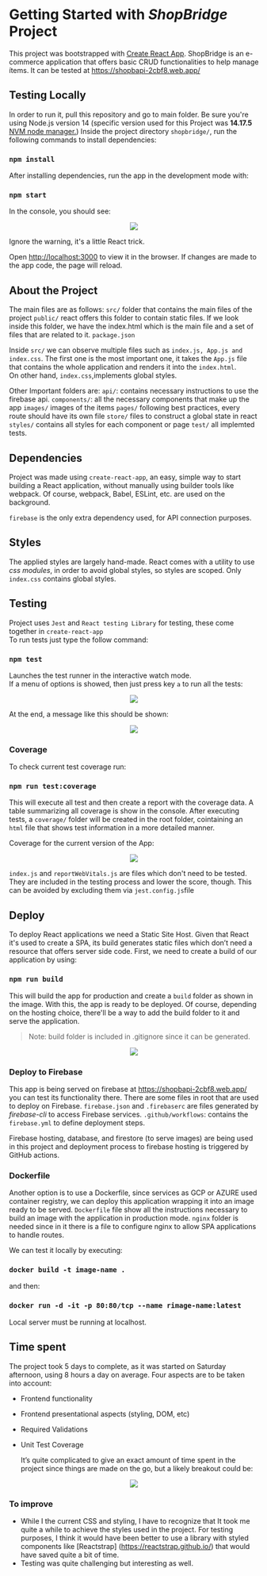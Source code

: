 # Getting Started with _ShopBridge_ Project

This project was bootstrapped with [Create React App](https://github.com/facebook/create-react-app).
ShopBridge is an e-commerce application that offers basic CRUD functionalities to help manage ítems. It can be tested at https://shopbapi-2cbf8.web.app/

## Testing Locally

In order to run it, pull this repository and go to main folder. Be sure you're using Node.js version 14 (specific version used for this Project was **14.17.5** [NVM node manager.](https://github.com/nvm-sh/nvm)) Inside the project directory `shopbridge/`, run the following commands to install dependencies:

### `npm install`

After installing dependencies, run the app in the development mode with:

### `npm start`

In the console, you should see:

<p align="center">
  <img src="https://raw.githubusercontent.com/esneidermanzano/shopbridge/main/screenshots/1.png">
</p>

Ignore the warning, it's a little React trick.

Open [http://localhost:3000](http://localhost:3000) to view it in the browser. If changes are made to the app code, the page will reload.

## About the Project

The main files are as follows:
`src/` folder that contains the main files of the project
`public/` react offers this folder to contain static files. If we look inside this folder, we have the index.html which is the main file and a set of files that are related to it.
`package.json`

Inside `src/` we can observe multiple files such as `index.js, App.js and index.css`. The first one is the most important one, it takes the `App.js` file that contains the whole application and renders it into the `index.html`. \
On other hand, `index.css`,implements global styles.

Other Important folders are:
`api/`: contains necessary instructions to use the firebase api.
`components/`: all the necessary components that make up the app
`images/` images of the items
`pages/` following best practices, every route should have its own file
`store/` files to construct a global state in react
`styles/` contains all styles for each component or page
`test/` all implemted tests.

## Dependencies

Project was made using `create-react-app`, an easy, simple way to start building a React application, without manually using builder tools like webpack. Of course, webpack, Babel, ESLint, etc. are used on the background.

`firebase` is the only extra dependency used, for API connection purposes.

## Styles

The applied styles are largely hand-made. React comes with a utility to use _css modules_, in order to avoid global styles, so styles are scoped. Only `index.css` contains global styles.

## Testing

Project uses `Jest` and `React testing Library` for testing, these come together in `create-react-app`\
To run tests just type the follow command:

### `npm test`

Launches the test runner in the interactive watch mode.\
If a menu of options is showed, then just press key `a` to run all the tests:

<p align="center">
  <img src="https://raw.githubusercontent.com/esneidermanzano/shopbridge/main/screenshots/2.png">
</p>

At the end, a message like this should be shown:

<p align="center">
  <img src="https://raw.githubusercontent.com/esneidermanzano/shopbridge/main/screenshots/3.png">
</p>

### Coverage

To check current test coverage run:

### `npm run test:coverage`

This will execute all test and then create a report with the coverage data. A table summarizing all coverage is show in the console. After executing tests, a `coverage/` folder will be created in the root folder, cointaining an `html` file that shows test information in a more detailed manner.

Coverage for the current version of the App:

<p align="center">
  <img src="https://raw.githubusercontent.com/esneidermanzano/shopbridge/main/screenshots/4.png">
</p>

`index.js` and `reportWebVitals.js` are files which don't need to be tested. They are included in the testing process and lower the score, though. This can be avoided by excluding them via `jest.config.js`file

## Deploy

To deploy React applications we need a Static Site Host. Given that React it's used to create a SPA, its build generates static files which don’t need a resource that offers server side code. First, we need to create a build of our application by using:

### `npm run build`

This will build the app for production and create a `build` folder as shown in the image. With this, the app is ready to be deployed. Of course, depending on the hosting choice, there'll be a way to add the build folder to it and serve the application.

> Note: build folder is included in .gitignore since it can be generated.

<p align="center">
  <img src="https://raw.githubusercontent.com/esneidermanzano/shopbridge/main/screenshots/6.png">
</p>

### Deploy to Firebase

This app is being served on firebase at https://shopbapi-2cbf8.web.app/ you can test its functionality there.
There are some files in root that are used to deploy on Firebase.
`firebase.json` and `.firebaserc` are files generated by _firebase-cli_ to access Firebase services.
`.github/workflows`: contains the `firebase.yml` to define deployment steps.

Firebase hosting, database, and firestore (to serve images) are being used in this project and deployment process to firebase hosting is triggered by GitHub actions.

### Dockerfile

Another option is to use a Dockerfile, since services as GCP or AZURE used container registry, we can deploy this application wrapping it into an image ready to be served.
`Dockerfile` file show all the instructions necessary to build an image with the application in production mode.
`nginx` folder is needed since in it there is a file to configure nginx to allow SPA applications to handle routes.

We can test it locally by executing:

### `docker build -t image-name .`

and then:

### `docker run -d -it -p 80:80/tcp --name rimage-name:latest`

Local server must be running at localhost.

## Time spent

The project took 5 days to complete, as it was started on Saturday afternoon, using 8 hours a day on average.
Four aspects are to be taken into account:

-  Frontend functionality
-  Frontend presentational aspects (styling, DOM, etc)
-  Required Validations
-  Unit Test Coverage

   It’s quite complicated to give an exact amount of time spent in the project since things are made on the go, but a likely breakout could be:

<p align="center">
  <img src="https://raw.githubusercontent.com/esneidermanzano/shopbridge/main/screenshots/5.png">
</p>

### To improve

-  While I the current CSS and styling, I have to recognize that It took me quite a while to achieve the styles used in the project. For testing purposes, I think it would have been better to use a library with styled components like [Reactstrap] (https://reactstrap.github.io/) that would have saved quite a bit of time.
-  Testing was quite challenging but interesting as well.
